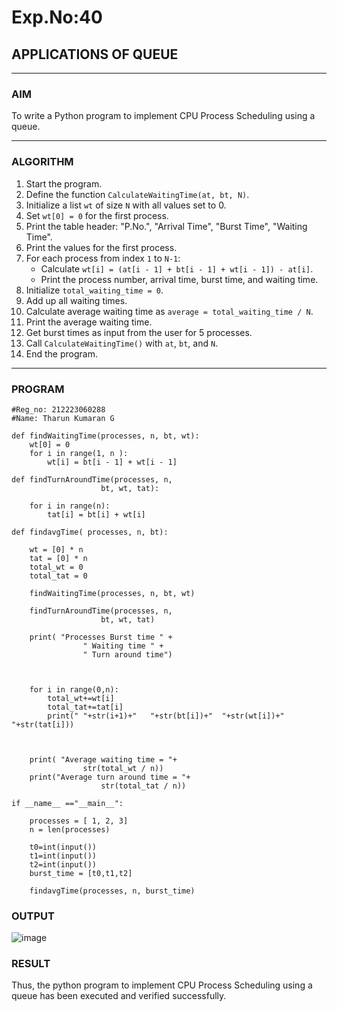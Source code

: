 # Exp.No:40  
## APPLICATIONS OF QUEUE

---

### AIM  
To write a Python program to implement CPU Process Scheduling using a queue.

---

### ALGORITHM  

1. Start the program.  
2. Define the function `CalculateWaitingTime(at, bt, N)`.  
3. Initialize a list `wt` of size `N` with all values set to 0.  
4. Set `wt[0] = 0` for the first process.  
5. Print the table header: "P.No.", "Arrival Time", "Burst Time", "Waiting Time".  
6. Print the values for the first process.  
7. For each process from index `1` to `N-1`:  
   - Calculate `wt[i] = (at[i - 1] + bt[i - 1] + wt[i - 1]) - at[i]`.  
   - Print the process number, arrival time, burst time, and waiting time.  
8. Initialize `total_waiting_time = 0`.  
9. Add up all waiting times.  
10. Calculate average waiting time as `average = total_waiting_time / N`.  
11. Print the average waiting time.  
12. Get burst times as input from the user for 5 processes.  
13. Call `CalculateWaitingTime()` with `at`, `bt`, and `N`.  
14. End the program.

---

### PROGRAM  

```
#Reg_no: 212223060288
#Name: Tharun Kumaran G

def findWaitingTime(processes, n, bt, wt):
	wt[0] = 0
	for i in range(1, n ):
		wt[i] = bt[i - 1] + wt[i - 1]

def findTurnAroundTime(processes, n,
					bt, wt, tat):

	for i in range(n):
		tat[i] = bt[i] + wt[i]

def findavgTime( processes, n, bt):

	wt = [0] * n
	tat = [0] * n
	total_wt = 0
	total_tat = 0

	findWaitingTime(processes, n, bt, wt)

	findTurnAroundTime(processes, n,
					bt, wt, tat)

	print( "Processes Burst time " +
				" Waiting time " +
				" Turn around time")

	
	
	for i in range(0,n):
	    total_wt+=wt[i]
	    total_tat+=tat[i]
	    print(" "+str(i+1)+"   "+str(bt[i])+"  "+str(wt[i])+"    "+str(tat[i]))
	
		
	
	print( "Average waiting time = "+
				str(total_wt / n))
	print("Average turn around time = "+
					str(total_tat / n))

if __name__ =="__main__":
	
	processes = [ 1, 2, 3]
	n = len(processes)

	t0=int(input())
	t1=int(input())
	t2=int(input())
	burst_time = [t0,t1,t2]

	findavgTime(processes, n, burst_time)

```

### OUTPUT

![image](https://github.com/user-attachments/assets/739fde2e-152e-4ce6-adc6-3b07cdc4ea82)

### RESULT

Thus, the python program to implement CPU Process Scheduling using a queue has been executed and verified successfully.
